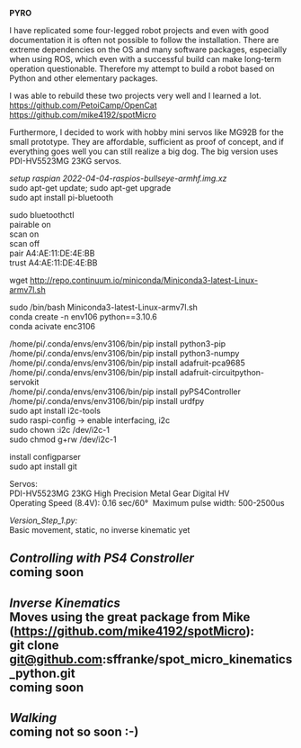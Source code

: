 **PYRO**

I have replicated some four-legged robot projects and even with good documentation it is often not possible to follow the installation. There are extreme dependencies on the OS and many software packages, especially when using ROS, which even with a successful build can make long-term operation questionable.  Therefore my attempt to build a robot based on Python and other elementary packages. 

I was able to rebuild these two projects very well and I learned a lot.  
https://github.com/PetoiCamp/OpenCat  
https://github.com/mike4192/spotMicro  

Furthermore, I decided to work with hobby mini servos like MG92B for the small prototype. They are affordable, sufficient as proof of concept, and if everything goes well you can still realize a big dog.
The big version uses PDI-HV5523MG 23KG servos.  

*setup raspian 2022-04-04-raspios-bullseye-armhf.img.xz*  
sudo apt-get update; sudo apt-get upgrade  
sudo apt install pi-bluetooth  

sudo bluetoothctl    
pairable on   
scan on  
scan off  
pair A4:AE:11:DE:4E:BB  
trust A4:AE:11:DE:4E:BB 

wget http://repo.continuum.io/miniconda/Miniconda3-latest-Linux-armv7l.sh  

sudo /bin/bash Miniconda3-latest-Linux-armv7l.sh  
conda create -n env106 python==3.10.6  
conda acivate enc3106  

/home/pi/.conda/envs/env3106/bin/pip install python3-pip  
/home/pi/.conda/envs/env3106/bin/pip install python3-numpy  
/home/pi/.conda/envs/env3106/bin/pip install adafruit-pca9685  
/home/pi/.conda/envs/env3106/bin/pip install adafruit-circuitpython-servokit  
/home/pi/.conda/envs/env3106/bin/pip install pyPS4Controller  
/home/pi/.conda/envs/env3106/bin/pip install urdfpy  
sudo apt install i2c-tools  
sudo raspi-config -> enable interfacing, i2c  
sudo chown :i2c /dev/i2c-1   
sudo chmod g+rw /dev/i2c-1 
  
install configparser  
sudo apt install git  

Servos:  
PDI-HV5523MG 23KG High Precision Metal Gear Digital HV  
Operating Speed (8.4V): 0.16 sec/60° 
Maximum pulse width: 500-2500us  

*Version_Step_1.py:*  
Basic movement, static, no inverse kinematic yet 

*Controlling with PS4 Constroller*  
coming soon 
-
*Inverse Kinematics*   
Moves using the great package from Mike (https://github.com/mike4192/spotMicro):  
git clone git@github.com:sffranke/spot_micro_kinematics_python.git  
coming soon 
-
*Walking*   
coming not so soon :-)
-

